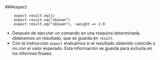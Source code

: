 
###expect

```
    expect result.eq(1)
    expect result.eq("obiwan")
    expect result.eq("obiwan"), :weight => 2.0
``` 

* Después de ejecutar un comando en una maquina determinada, obtenemos un resultado, que
se guarda en `result`.
* Con la instrucción `expect` evaluamos si el resultado obtenido coincide o no con el valor
esperado. Esta información se guarda para incluirla en los informes finales.

